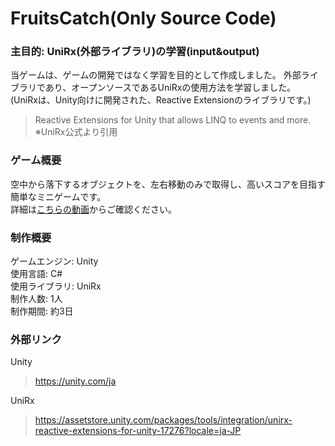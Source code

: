 # FruitsCatch(Only Source Code)
### 主目的: UniRx(外部ライブラリ)の学習(input&output)
当ゲームは、ゲームの開発ではなく学習を目的として作成しました。
外部ライブラリであり、オープンソースであるUniRxの使用方法を学習しました。
(UniRxは、Unity向けに開発された、Reactive Extensionのライブラリです。)
> Reactive Extensions for Unity that allows LINQ to events and more.</br>
※UniRx公式より引用

### ゲーム概要
空中から落下するオブジェクトを、左右移動のみで取得し、高いスコアを目指す簡単なミニゲームです。</br>
詳細は[こちらの動画](https://www.youtube.com/watch?v=3FNyBa8lico)からご確認ください。

### 制作概要
ゲームエンジン: Unity</br>
使用言語: C#</br>
使用ライブラリ: UniRx</br>
制作人数: 1人</br>
制作期間: 約3日</br>

### 外部リンク
Unity
> https://unity.com/ja
> 
UniRx
> https://assetstore.unity.com/packages/tools/integration/unirx-reactive-extensions-for-unity-17276?locale=ja-JP
> 

